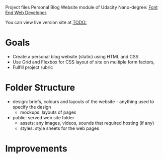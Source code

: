 Project files Personal Blog Website module of Udacity Nano-degree: [Font End Web Developer](https://www.udacity.com/course/front-end-web-developer-nanodegree--nd0011).

You can view live version site at [TODO:]()

# Goals

- Create a personal blog website (static) using HTML and CSS.
- Use Grid and Flexbox for CSS layout of site on multiple form factors,
- Fulfill project rubric

# Folder Structure

- design:  briefs, colours and layouts of the website - anything used to specify the design
    - mockups:  layouts of pages
- public:  served web site folder
    - assets: any images, videos, sounds that required hosting (if any)
    - styles: style sheets for the web pages

# Improvements